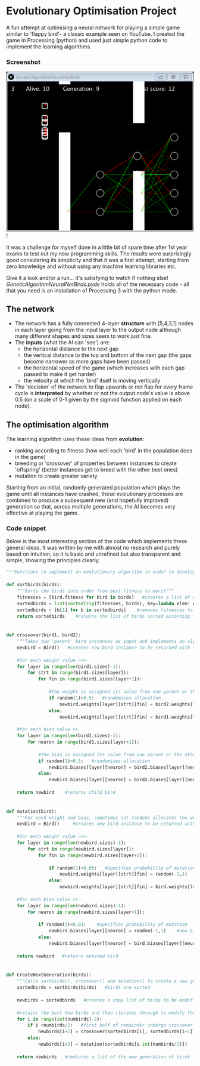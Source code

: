 # Evolutionary Optimisation Project
A fun attempt at optimising a neural network for playing a simple game similar to 'flappy bird'- a classic example seen on YouTube. I created the game in Processing (python) and used just simple python code to implement the learning algorithms.

### Screenshot
![alt text](https://github.com/J-Leetch/Neural-Network-Evolutionary-Optimisation/blob/master/screenshot.png)!

It was a challenge for myself done in a little bit of spare time after 1st year exams to test out my new programming skills. The results were surprisingly good considering its simplicity and that it was a first attempt, starting from zero knowledge and without using any machine learning libraries etc.

Give it a look and/or a run... it's satisfying to watch if nothing else! *GeneticAlgorithmNeuralNetBirds.pyde* holds all of the necessary code - all that you need is an installation of Processing 3 with the python mode.

## The network
- The network has a fully connected 4-layer **structure** with [5,4,3,1] nodes in each layer going from the input layer to the output node although many different shapes and sizes seem to work just fine.
- The **inputs** (what the AI can 'see') are:
  - the horizontal distance to the next gap
  - the vertical distance to the top and bottom of the next gap (the gaps become narrower as more gaps have been passed)
  - the horizontal speed of the game (which increases with each gap passed to make it get harder)
  - the velocity at which the 'bird' itself is moving vertically
- The 'decision' of the network to flap upwards or not flap for every frame cycle is **interpreted** by whether or not the output node's value is above 0.5 (on a scale of 0-1 given by the sigmoid function applied on each node). 

## The optimisation algorithm
The learning algorithm uses these ideas from **evolution**:
- ranking according to fitness (how well each 'bird' in the population does in the game)
- breeding or 'crossover' of properties between instances to create 'offspring' (better instances get to breed with the other best ones)
- mutation to create greater variety

Starting from an initial, randomly generated population which plays the game until all instances have crashed, these evolutionary processes are combined to produce a subsequent new (and hopefully improved) generation so that, across multiple generations, the AI becomes very effective at playing the game.

### Code snippet

Below is the most interesting section of the code which implements these general ideas. It was written by me with almost no research and purely based on intuition, so it is basic and unrefined but also transparent and simple, showing the principles clearly. 

```python
"""Functions to implement an evolutionary algorithm in order to develop the birds"""
        
def sortbirds(birds):
    """Sorts the birds into order from best fitness to worst"""
    fitnesses = [bird.fitness for bird in birds]   #creates a list of each bird's fitness
    sortedbirds = list(sorted(zip(fitnesses, birds), key=lambda elem: elem[0], reverse=True))    #sorts the birds using the list of fitnesses as a key
    sortedbirds = [b[1] for b in sortedbirds]    #removes fitnesses to give a list of just bird instances
    return sortedbirds    #returns the list of birds sorted according to fitness


def crossover(bird1, bird2):
    """Takes two 'parent' bird instances as input and implements an algorithm to combine features from each of them and produce a 'child' bird"""
    newbird = Bird()   #creates new bird instance to be returned with specified neural network attributes
    
    #for each weight value >>>
    for layer in range(len(bird1.sizes)-1):
        for strt in range(bird1.sizes[layer]):
            for fin in range(bird1.sizes[layer+1]):
                
                #the weight is assigned its value from one parent or the other at random
                if random(1)>0.5:   #randomises allocation
                    newbird.weights[layer][strt][fin] = bird2.weights[layer][strt][fin]    #weight from parent 2
                else:
                    newbird.weights[layer][strt][fin] = bird1.weights[layer][strt][fin]    #weight from parent 1
                       
    #for each bias value >> 
    for layer in range(len(bird1.sizes)-1):
        for neuron in range(bird1.sizes[layer+1]):
            
            #the bias is assigned its value from one parent or the other at random
            if random(1)>0.5:   #randomises allocation
                newbird.biases[layer][neuron] = bird2.biases[layer][neuron]    #bias from parent 2
            else:
                newbird.biases[layer][neuron] = bird2.biases[layer][neuron]    #bias from parent 1
    
    return newbird    #returns child bird
                
   
def mutation(bird):
    """For each weight and bias, sometimes (at random) allocates the weight/bias a random value between -1 and 1"""
    newbird = Bird()     #creates new bird instance to be returned with mutated neural network attributes
    
    #for each weight value >>>
    for layer in range(len(newbird.sizes)-1):
        for strt in range(newbird.sizes[layer]):
            for fin in range(newbird.sizes[layer+1]):
                
                if random(1)<0.05:   #specifies probability of mutation
                    newbird.weights[layer][strt][fin] = random(-1,1)   #new bird assigned a random weight
                else:
                    newbird.weights[layer][strt][fin] = bird.weights[layer][strt][fin]    #new bird assigned original weight
    
    #for each bias value >>
    for layer in range(len(newbird.sizes)-1):
        for neuron in range(newbird.sizes[layer+1]):
            
            if random(1)<0.01:    #specifies probability of mutation
                newbird.biases[layer][neuron] = random(-1,1)    #new bird assigned a random bias
            else:
                newbird.biases[layer][neuron] = bird.biases[layer][neuron]    #new bird assigned original bias
   
    return newbird   #returns mutated bird

    
def CreateNextGeneration(birds): 
    """Calls sortbirds(), crossover() and mutation() to create a new generation of birds"""   
    sortedbirds = sortbirds(birds)   #birds are sorted
        
    newbirds = sortedbirds   #creates a copy list of birds to be modified by the evolution functions
    
    #retains the best two birds and then iterates through to modify the other birds
    for i in range(int(numbirds)-2): 
        if i <numbirds/2:   #first half of remainder undergo crossover
            newbirds[i+2] = crossover(sortedbirds[i], sortedbirds[i+1])   #next new bird is a cross of two from last generation
        else:
            newbirds[i+2] = mutation(sortedbirds[i-int(numbirds/2)])   #next new bird is a mutation of a bird from last generation
   
    return newbirds   #reuturns a list of the new generation of birds
   
